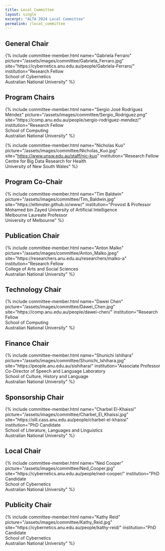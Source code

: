 ```yaml
---
title: Local Committee
layout: single
excerpt: "ALTA 2024 Local Committee"
permalink: /local_committee
---
```


<h2>General Chair</h2>
{% include committee-member.html
  name="Gabriela Ferraro"
  picture="/assets/images/committee/Gabriela_Ferraro.jpg"
  site="https://cybernetics.anu.edu.au/people/Gabriela-Ferraro/"
  institution="Research Fellow<br>School of Cybernetics<br>Australian National University"
%}

<h2>Program Chairs</h2>
{% include committee-member.html
  name="Sergio José Rodríguez Méndez"
  picture="/assets/images/committee/Sergio_Rodriguez.png"
  site="https://comp.anu.edu.au/people/sergio-rodriguez-mendez/"
  institution="Research Fellow<br>School of Computing<br>Australian National University"
%}

{% include committee-member.html
  name="Nicholas Kuo"
  picture="/assets/images/committee/Nicholas_Kuo.jpg"
  site="https://www.unsw.edu.au/staff/nic-kuo"
  institution="Research Fellow<br>Centre for Big Data Research for Health<br>University of New South Wales"
%}

<h2>Program Co-Chair</h2>
{% include committee-member.html
  name="Tim Baldwin"
  picture="/assets/images/committee/Tim_Baldwin.jpg"
  site="https://eltimster.github.io/www/"
  institution="Provost & Professor<br>Mohamed bin Zayed University of Artificial Intelligence<br>Melbourne Laureate Professor<br>University of Melbourne"
%}

<h2>Publication Chair</h2>
{% include committee-member.html
  name="Anton Malko"
  picture="/assets/images/committee/Anton_Malko.jpeg"
  site="https://researchers.anu.edu.au/researchers/malko-a"
  institution="Research Fellow<br>College of Arts and Social Sciences<br>Australian National University"
%}

<h2>Technology Chair</h2>
{% include committee-member.html
  name="Dawei Chen"
  picture="/assets/images/committee/Dawei_Chen.jpg"
  site="https://comp.anu.edu.au/people/dawei-chen/"
  institution="Research Fellow<br>School of Computing<br>Australian National University"
%}

<h2>Finance Chair</h2>
{% include committee-member.html
  name="Shunichi Ishihara"
  picture="/assets/images/committee/Shunichi_Ishihara.jpg"
  site="https://people.anu.edu.au/sishihara/"
  institution="Associate Professor<br>Co-Director of Speech and Language Laboratory<br>School of Culture, History and Language<br>Australian National University"
%}

<h2>Sponsorship Chair</h2>
{% include committee-member.html
  name="Charbel El-Khaissi"
  picture="/assets/images/committee/Charbel_El_Khaissi.jpg"
  site="https://slll.cass.anu.edu.au/people/charbel-el-khaissi"
  institution="PhD Candidate<br>School of Literature, Languages and Linguistics<br>Australian National University"
%}

<h2>Local Chair</h2>
{% include committee-member.html
  name="Ned Cooper"
  picture="/assets/images/committee/Ned_Cooper.jpg"
  site="https://cybernetics.anu.edu.au/people/ned-cooper/"
  institution="PhD Candidate<br>School of Cybernetics<br>Australian National University"
%}

<h2>Publicity Chair</h2>
{% include committee-member.html
  name="Kathy Reid"
  picture="/assets/images/committee/Kathy_Reid.jpg"
  site="https://cybernetics.anu.edu.au/people/kathy-reid/"
  institution="PhD Candidate<br>School of Cybernetics<br>Australian National University"
%}
